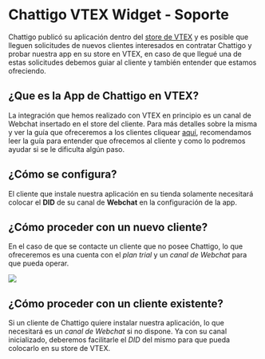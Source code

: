 
# Chattigo VTEX Widget  - Soporte
Chattigo publicó su aplicación dentro del [store de VTEX](https://apps.vtex.com/chattigopartnercl-chattigo-webchat-widget/p) y es posible que lleguen solicitudes de nuevos clientes interesados en contratar Chattigo y probar nuestra app en su store en VTEX, en caso de que llegué una de estas solicitudes debemos guiar al cliente y también entender que estamos ofreciendo.

## ¿Que es la App de Chattigo en VTEX?

La integración que hemos realizado con VTEX en principio es un canal de Webchat insertado en el store del cliente. Para más detalles sobre la misma y ver la guía que ofreceremos a los clientes cliquear [aquí](https://github.com/mromerachattigo/vtex-chattigo-images#spanish), recomendamos leer la guía para entender que ofrecemos al cliente y como lo podremos ayudar si se le dificulta algún paso.

## ¿Cómo se configura?

El cliente que instale nuestra aplicación en su tienda solamente necesitará colocar el **DID** de su canal de **Webchat** en la configuración de la app.

## ¿Cómo proceder con un nuevo cliente?

En el caso de que se contacte un cliente que no posee Chattigo, lo que ofreceremos es una cuenta con el *plan trial* y un *canal de Webchat* para que pueda operar.

![][image-50]

## ¿Cómo proceder con un cliente existente?

Si un cliente de Chattigo quiere instalar nuestra aplicación, lo que necesitará es un *canal de Webchat* si no dispone. Ya con su canal inicializado, deberemos facilitarle el *DID* del mismo para que pueda colocarlo en su store de VTEX.

[image-50]: https://raw.githubusercontent.com/mromerachattigo/vtex-chattigo-images/main/images/50.png
